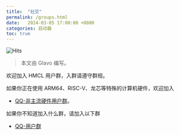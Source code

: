 ```yaml
---
title:  "社交"
permalink: /groups.html
date:   2024-03-05 17:00:00 +0800
categories: 启动器
toc: true
---
```


![Hits](https://hits.seeyoufarm.com/api/count/incr/badge.svg?url=https%3A%2F%2Fdocs.hmcl.net%2Fgroups.html&count_bg=%233E4245&title_bg=%233E4245&icon=&icon_color=%23E7E7E7&title=%F0%9F%91%80&edge_flat=false)

> 本文由 Glavo 编写。  

欢迎加入 HMCL 用户群，入群请遵守群规。

如果你正在使用 ARM64、RISC-V、龙芯等特殊的计算机硬件，欢迎加入
* [QQ-非主流硬件用户群](https://qm.qq.com/q/C935haj8xW)。

如果你不知道加入什么群，请加入以下群
* [QQ-用户群](https://qm.qq.com/q/fvJueufsvC)

